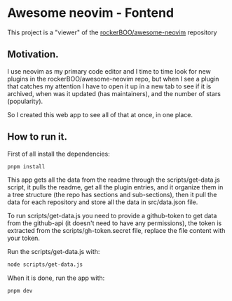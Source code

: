 # Awesome neovim - Fontend

This project is a "viewer" of the [rockerBOO/awesome-neovim](https://github.com/rockerBOO/awesome-neovim) repository

## Motivation.

I use neovim as my primary code editor and I time to time look for new plugins in the rockerBOO/awesome-neovim repo,
but when I see a plugin that catches my attention I have to open it up in a new tab to see if it is archived, when was it
updated (has maintainers), and the number of stars (popularity).

So I created this web app to see all of that at once, in one place.

## How to run it.

First of all install the dependencies:
```bash
pnpm install
```

This app gets all the data from the readme through the scripts/get-data.js script, it pulls the readme, get all the
plugin entries, and it organize them in a tree structure (the repo has sections and sub-sections), then it pull the
data for each repository and store all the data in src/data.json file.

To run scripts/get-data.js you need to provide a github-token to get data from the github-api (it doesn't need to have
any permissions), the token is extracted from the scripts/gh-token.secret file, replace the file content with your token.

Run the scripts/get-data.js with:
```bash
node scripts/get-data.js
```

When it is done, run the app with:
```bash
pnpm dev
```

